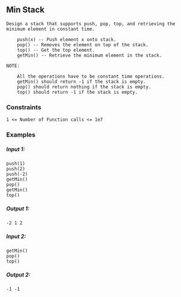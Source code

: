 ## Min Stack

```
Design a stack that supports push, pop, top, and retrieving the minimum element in constant time.

    push(x) -- Push element x onto stack.
    pop() -- Removes the element on top of the stack.
    top() -- Get the top element.
    getMin() -- Retrieve the minimum element in the stack.
```
```
NOTE:

    All the operations have to be constant time operations.
    getMin() should return -1 if the stack is empty.
    pop() should return nothing if the stack is empty.
    top() should return -1 if the stack is empty.

```

### Constraints
```
1 <= Number of Function calls <= 1e7
```

### Examples 
##### Input 1:
```
push(1)
push(2)
push(-2)
getMin()
pop()
getMin()
top()
```

##### Output 1:
```
-2 1 2
```

##### Input 2:
```
getMin()
pop()
top()
```

##### Output 2:
`-1 -1`
